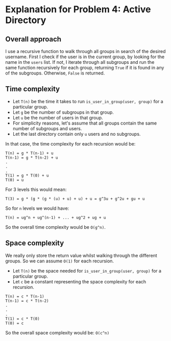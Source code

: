# Explanation for Problem 4: Active Directory

## Overall approach

I use a recursive function to walk through all groups in search of the desired username.
First I check if the user is in the current group, by looking for the name in the `users` list.
If not, I iterate through all subgroups and run the same function recursively for each group,
returning `True` if it is found in any of the subgroups. Otherwise, `False` is returned.

## Time complexity

- Let `T(n)` be the time it takes to run `is_user_in_group(user, group)` for a particular group.
- Let `g` be the number of subgroups in that group. 
- Let `u` be the number of users in that group.
- For simplicity reasons, let's assume that all groups contain the same number of
subgroups and users. 
- Let the last directory contain only `u` users and no subgroups.

In that case, the time complexity for each recursion would be:

```
T(n) = g * T(n-1) + u
T(n-1) = g * T(n-2) + u
.
.
.
T(1) = g * T(0) + u
T(0) = u
```

For 3 levels this would mean:

`T(3) = g * (g * (g * (u) + u) + u) + u = g^3u + g^2u + gu + u`

So for `n` levels we would have:

`T(n) = ug^n + ug^(n-1) + ... + ug^2 + ug + u`

So the overall time complexity would be `O(g^n)`.

## Space complexity

We really only store the return value whilst walking through the different groups. So we can assume
`O(1)` for each recursion.
- Let `T(n)` be the space needed for `is_user_in_group(user, group)` for a particular group.
- Let `c` be a constant representing the space complexity for each recursion. 

```
T(n) = c * T(n-1)
T(n-1) = c * T(n-2)
.
.
.
T(1) = c * T(0)
T(0) = c
```

So the overall space complexity would be: `O(c^n)`